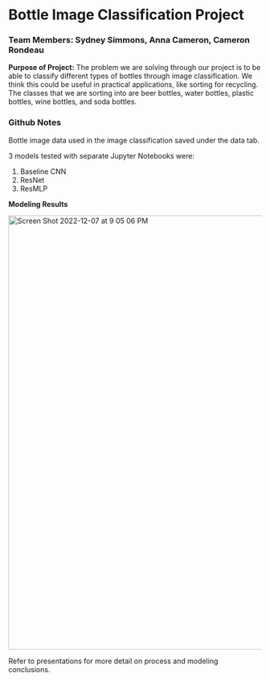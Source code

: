 # Bottle Image Classification Project
### Team Members: Sydney Simmons, Anna Cameron, Cameron Rondeau

**Purpose of Project:** The problem we are solving through our project is to be able to classify different types of bottles through image classification. We think this could be useful in practical applications, like sorting for recycling. The classes that we are sorting into are beer bottles, water bottles, plastic bottles, wine bottles, and soda bottles.

### Github Notes
Bottle image data used in the image classification saved under the data tab.

3 models tested with separate Jupyter Notebooks were:
1. Baseline CNN
2. ResNet
3. ResMLP

**Modeling Results**

<img width="863" alt="Screen Shot 2022-12-07 at 9 05 06 PM" src="https://user-images.githubusercontent.com/89158606/206346170-a39468eb-ee11-4c22-a1c1-3bd163d5961a.png">

Refer to presentations for more detail on process and modeling conclusions. 



